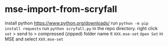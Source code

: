 # mse-import-from-scryfall

install python https://www.python.org/downloads/
run `python -m pip install requests`
run `python scryfall.py` in the repo directory.
right click `set` > send to > compressed (zipped) folder
name it `XXX.mse-set`
`Open Set` in MSE and select `XXX.mse-set`
